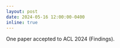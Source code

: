 ```yaml
---
layout: post
date: 2024-05-16 12:00:00-0400
inline: true
---
```


One paper accepted to ACL 2024 (Findings).
